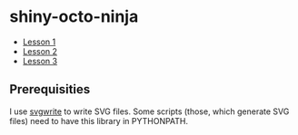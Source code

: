 shiny-octo-ninja
================

- [Lesson 1](lesson01/)
- [Lesson 2](lesson02/)
- [Lesson 3](lesson03/)

## Prerequisities
I use [svgwrite](https://bitbucket.org/mozman/svgwrite) to write SVG files. Some scripts (those, which generate SVG files) need to have this library in PYTHONPATH.
